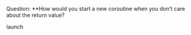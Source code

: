 Question:
**How would you start a new coroutine when you don’t care about the return value?
<div class="hint">
  launch
</div>
